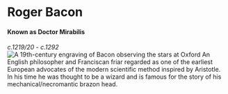 # Roger Bacon
#### Known as Doctor Mirabilis
*c.1219/20 - c.1292*
                                                                           ![A 19th-century engraving of Bacon observing the stars at Oxford](https://upload.wikimedia.org/wikipedia/commons/a/a9/Bacon_1867.jpg)
An English philosopher and Franciscan friar regarded as one of the earliest European advocates of the modern scientific method inspired by Aristotle.
In his time he was thought to be a wizard and is famous for the story of his mechanical/necromantic brazon head.

		
